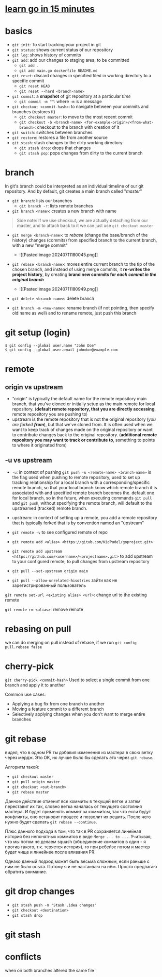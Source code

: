 # [learn go in 15 minutes](https://www.youtube.com/watch?v=USjZcfj8yxE&t=712s)
# basics
- `git init`:  To start tracking your project in git
- `git status`:  shows current status of our repository
- `git log`: shows history of commits
- `git add`:  add our changes to staging area, to be committed
	- `git add .`
	- `git add main.go dockerfile README.md`
- `git reset`: discard changes in specified filed in working directory to a specific commit
	- `git reset HEAD`
	- `git reset --hard <branch-name>`
- `git commit`: a **snapshot** of git repository at a particular *time*
	- `git commit -m ""`: where `-m` is a message
- `git checkout <commit-hash>`: to navigate between your commits and branches (restores it)
	- `git checkout master`: to move to the most recent commit
	- `git checkout -b <branch-name> <for-example-origin>/<from-what-branch>`: checkout to the branch with creation of it
- `git switch`: switches between branches
- `git restore`: restores a file from another source 
- `git stash`: stash changes to the dirty working directory
	- `git stash drop`: drops that changes
	- `git stash pop`: pops changes from dirty to the current branch


# branch
In git's branch could be interpreted as an individual timeline of our git repository.
And by default, git creates a main branch called "*master*"
- `git branch`: lists our branches
	- `git branch -r`: lists remote branches
- `git branch <name>`: creates a new branch with name
> Side note: If we use checkout, we are actually detaching from our master, and to attach back to it we can just use `git checkout master`
- `git merge <branch-name>`: to *rebase* (change the base/branch of the history) changes (commits) from specified branch to the current branch, with a new "merge commit"
	- ![[Pasted image 20240711180045.png]]
- `git rebase <branch-name>`: moves entire current branch to the tip of the chosen branch, and instead of using merge commits, it **re-writes the project history**, by creating **brand new commits for *each commit in the original branch***
	- ![[Pasted image 20240711180949.png]]
- `git delete <branch-name>`: delete branch

- `git branch -m <new-name>`: rename branch (if not pointing, then specify old name as well) and to rename remote, just push this branch

# git setup (login)
```
$ git config --global user.name "John Doe"
$ git config --global user.email johndoe@example.com
```




# remote

## origin vs upstream
- "origin" is typically the default name for the remote repository main branch, that you've cloned or initially setup as the main remote for local repository. (**default remote repository, that you are directly accessing**,  remote repository you are pushing to)
- upstream is the remote repository that is not the original repository (*you are forked **from***), but that we've cloned from. It is often used when we want to keep track of changes made on the original repository or want to contribute changes back to the original repository. (**additional remote repository you may want to track or contribute to**, something to points to where it originated from)

## -u vs upstream

- `-u`: in context of pushing `git push -u <remote-name> <branch-name>` is the flag used when pushing to remote repository, used to set up tracking relationship for a local branch with a corresponding/specific remote branch, so that your local branch know which remote branch it is associated with and specified remote branch becomes the. default one for local branch, so in the future, when executing commands `git pull` and `git push`, without specifying the remote branch, will default to the upstreamed (tracked) remote branch.
- upstream: in context of setting up a remote, you add a remote repository that is typically forked that is by convention named an "upstream"

- `git remote -v` to see configured remote of repo
- `git remote add <alias> <https://gitub.com/KidPudel/goproject.git>`
- `git remote add upstream <https://github.com/<username>/<projectname>.git`> to add upstream to your configured remote, to pull changes from upstream repository
- `git pull --set-upstream origin main`
- `git pull --allow-unrelated-hisotries`
зайти как не зарегистрированный пользователь


`git remote set-url <existing alias> <url>`: change url to the existing remote


`git remote rm <alias>`: remove remote

# rebasing on pull
we can do merging on pull instead of rebase, if we run `git config pull.rebase false`


# cherry-pick
`git cherry-pick <commit-hash>`
Used to select a single commit from one branch and apply it to another

Common use cases:

- Applying a bug fix from one branch to another
- Moving a feature commit to a different branch
- Selectively applying changes when you don't want to merge entire branches

# git rebase
видел, что в одном PR ты добавил изменения из мастера в свою ветку через мердж. Это ОК, но лучше было бы сделать это через `git rebase`.

Алгоритм такой:

- `git checkout master`
- `git pull origin master`
- `git checkout <out-branch>`
- `git rebase master`

Данное действие отменит все коммиты в текущей ветке и затем переставит их так, словно ветка началась от текущего состояния мастера. И будет применять коммит за коммитом, так что если будут конфликты, оно остановит процесс и позволит их решить. После чего нужно будет сделать `git rebase --continue`.

Плюс данного подхода в том, что так в PR сохраняется линейная история без непонятных коммитов в виде `Merge ... to ...`. Учитывая, что мы потом не делаем squash (объединение коммитов в один - я против такого, т.к. теряется история), то при ребейзе потом и мастер будет чище и линейнее после вливания PR.

Однако данный подход может быть весьма сложным, если раньше с ним не было опыта. Потому я и не настаиваю на нём. Просто предлагаю обратить внимание.



# git drop changes
- `git stash push -m "Stash .idea changes"`
- `git checkout <destination>`
- `git stash drop`


# git stash

# conflicts
when on both branches altered the same file